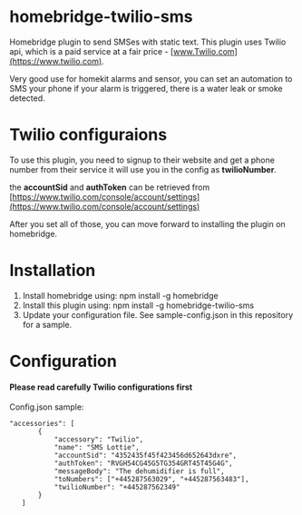 # homebridge-twilio-sms

Homebridge plugin to send SMSes with static text.
This plugin uses Twilio api, which is a paid service at a fair price - [www.Twilio.com](https://www.twilio.com).

Very good use for homekit alarms and sensor, you can set an automation to SMS your phone if your alarm is triggered, there is a water leak or smoke detected.

# Twilio configuraions
To use this plugin, you need to signup to their website and get a phone number from their service it will use you in the config as **twilioNumber**.

the **accountSid** and **authToken** can be retrieved from [https://www.twilio.com/console/account/settings](https://www.twilio.com/console/account/settings)

After you set all of those, you can move forward to installing the plugin on homebridge.

# Installation

1. Install homebridge using: npm install -g homebridge
2. Install this plugin using: npm install -g homebridge-twilio-sms
3. Update your configuration file. See sample-config.json in this repository for a sample. 

# Configuration

#### Please read carefully Twilio configurations first

Config.json sample:

 ```
"accessories": [
        {
            "accessory": "Twilio",
            "name": "SMS Lottie",
            "accountSid": "4352435f45f423456d652643dxre",
            "authToken": "RVGH54CG45G5TG354GRT45T45G4G", 
            "messageBody": "The dehumidifier is full",
            "toNumbers": ["+445287563029", "+445287563483"],
            "twilioNumber": "+445287562349"
        }
    ]

```

